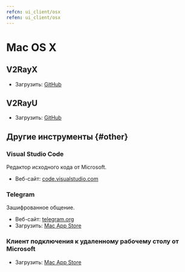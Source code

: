 ```yaml
---
refcn: ui_client/osx
refen: ui_client/osx
---
```

# Mac OS X

## V2RayX

* Загрузить: [GitHub](https://github.com/Cenmrev/V2RayX)

## V2RayU

* Загрузить: [GitHub](https://github.com/yanue/V2rayU)

## Другие инструменты {#other}

### Visual Studio Code

Редактор исходного кода от Microsoft.

* Веб-сайт: [code.visualstudio.com](https://code.visualstudio.com/)

### Telegram

Зашифрованное общение.

* Веб-сайт: [telegram.org](https://telegram.org/)
* Загрузить: [Mac App Store](https://www.v2ray.com/itunesm/us/telegram-desktop/id946399090/)

### Клиент подключения к удаленному рабочему столу от Microsoft

* Загрузить: [Mac App Store](https://www.v2ray.com/itunesm/us/microsoft-remote-desktop/id715768417/)